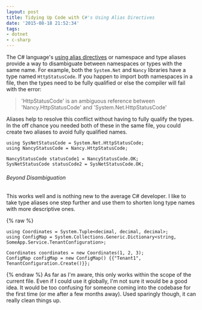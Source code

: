 ```yaml
---
layout: post
title: Tidying Up Code with C#'s Using Alias Directives
date: '2015-08-18 21:52:34'
tags:
- dotnet
- c-sharp
---
```


The C# language's [using alias directives](https://msdn.microsoft.com/en-us/library/aa664765%28v=vs.71%29.aspx) or namespace and type aliases provide a way to disambiguate between namespaces or types with the same name. For example, both the `System.Net` and `Nancy` libraries have a type named `HttpStatusCode`. If you happen to import both namespaces in a file, then the types need to be fully qualified or else the compiler will fail with the error:

>'HttpStatusCode' is an ambiguous reference between 'Nancy.HttpStatusCode' and 'System.Net.HttpStatusCode'

Aliases help to resolve this conflict without having to fully qualify the types. In the off chance you needed both of these in the same file, you could create two aliases to avoid fully qualified names.

```
using SysNetStatusCode = System.Net.HttpStatusCode;
using NancyStatusCode = Nancy.HttpStatusCode;

NancyStatusCode statusCode1 = NancyStatusCode.OK;
SysNetStatusCode statusCode2 = SysNetStatusCode.OK;
```
###### Beyond Disambiguation
This works well and is nothing new to the average C# developer. I like to take type aliases one step further and use them to shorten long type names with more descriptive ones.

{% raw %}
```
using Coordinates = System.Tuple<decimal, decimal, decimal>;
using ConfigMap = System.Collections.Generic.Dictionary<string, SomeApp.Service.TenantConfiguration>;

Coordinates coordinates = new Coordinates(1, 2, 3);
ConfigMap configMap = new ConfigMap() {{"Tenant1", TenantConfiguration.Create()}};
```
{% endraw %}
As far as I'm aware, this only works within the scope of the current file. Even if I could use it globally, I'm not sure it would be a good idea. It would be too confusing for someone coming into the codebase for the first time (or me after a few months away). Used sparingly though, it can really clean things up.